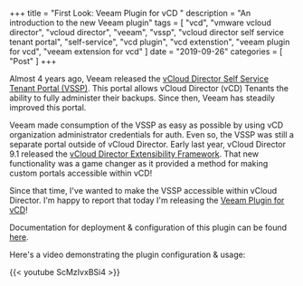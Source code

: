 +++
title = "First Look: Veeam Plugin for vCD "
description = "An introduction to the new Veeam plugin"
tags = [
    "vcd",
    "vmware vcloud director",
    "vcloud director",
    "veeam",
    "vssp",
    "vcloud director self service tenant portal",
    "self-service",
    "vcd plugin",
    "vcd extenstion",
    "veeam plugin for vcd",
    "veeam extension for vcd"
]
date = "2019-09-26"
categories = [
    "Post"
]
+++

Almost 4 years ago, Veeam released the [vCloud Director Self Service Tenant Portal (VSSP)](https://helpcenter.veeam.com/docs/backup/em/em_managing_vms_in_vcd_org.html?ver=95u4). This portal allows vCloud Director (vCD) Tenants the ability to fully administer their backups. Since then, Veeam has steadily improved this portal.

Veeam made consumption of the VSSP as easy as possible by using vCD organization administrator credentials for auth. Even so, the VSSP was still a separate portal outside of vCloud Director. Early last year, vCloud Director 9.1 released the [vCloud Director Extensibility Framework](https://github.com/vmware/vcd-ext-sdk). That new functionality was a game changer as it provided a method for making custom portals accessible within vCD!

Since that time, I've wanted to make the VSSP accessible within vCloud Director. I'm happy to report that today I'm releasing the [Veeam Plugin for vCD](https://test.arsano.ninja)!

Documentation for deployment & configuration of this plugin can be found [here](https://test.arsano.ninja).

Here's a video demonstrating the plugin configuration & usage:

{{< youtube ScMzIvxBSi4 >}}
